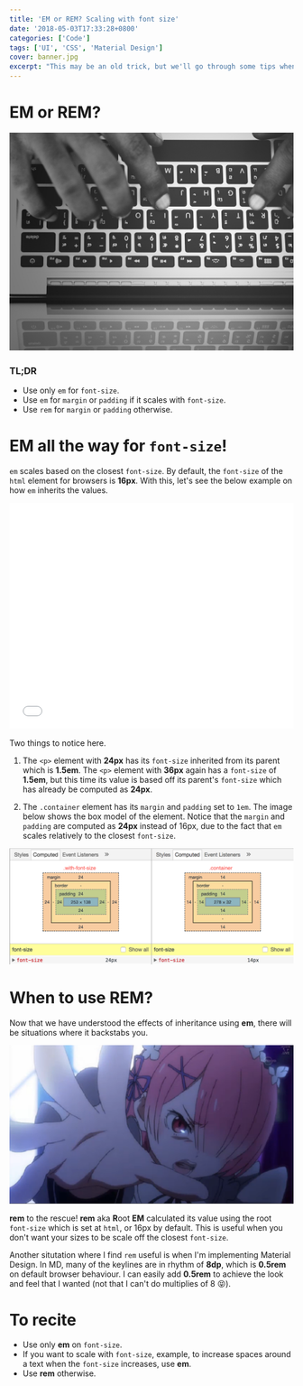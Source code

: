 ```yaml
---
title: 'EM or REM? Scaling with font size'
date: '2018-05-03T17:33:28+0800'
categories: ['Code']
tags: ['UI', 'CSS', 'Material Design']
cover: banner.jpg
excerpt: "This may be an old trick, but we'll go through some tips when to use rem and em to ease your life as a frontend engineer."
---
```


# EM or REM?
![Banner](./banner.jpg "Banner")

### TL;DR
* Use only `em` for `font-size`.
* Use `em` for `margin` or `padding` if it scales with `font-size`.
* Use `rem` for `margin` or `padding` otherwise.

# EM all the way for `font-size`!
`em` scales based on the closest `font-size`. By default, the `font-size` of the `html` element for browsers is **16px**. With this, let's see the below example on how `em` inherits the values.

<iframe height='400' scrolling='no' title='Effects of inheritance using EM' src='//codepen.io/alvinthen/embed/YLQQmz/?height=401&theme-id=light&default-tab=css,result&embed-version=2' frameborder='no' allowtransparency='true' allowfullscreen='true' style='width: 100%;'>See the Pen <a href='https://codepen.io/alvinthen/pen/YLQQmz/'>Effects of inheritance using EM</a> by Yao Bin (<a href='https://codepen.io/alvinthen'>@alvinthen</a>) on <a href='https://codepen.io'>CodePen</a>.
</iframe>

Two things to notice here.

1. The `<p>` element with **24px** has its `font-size` inherited from its parent which is **1.5em**. The `<p>` element with **36px** again has a `font-size` of **1.5em**, but this time its value is based off its parent's `font-size` which has already be computed as **24px**.

2. The `.container` element has its `margin` and `padding` set to `1em`. The image below shows the box model of the element. Notice that the `margin` and `padding` are computed as **24px** instead of 16px, due to the fact that `em` scales relatively to the closest `font-size`.

![box-model](./box-model.png "Box model for .with-font-size")

# When to use REM?
Now that we have understood the effects of inheritance using **em**, there will be situations where it backstabs you.

![ram](./ram.png "REM to the rescue!")

**rem** to the rescue! **rem** aka **R**oot **EM** calculated its value using the root `font-size` which is set at `html`, or 16px by default. This is useful when you don't want your sizes to be scale off the closest `font-size`.

Another situtation where I find `rem` useful is when I'm implementing Material Design. In MD, many of the keylines are in rhythm of **8dp**, which is **0.5rem** on default browser behaviour. I can easily add **0.5rem** to achieve the look and feel that I wanted (not that I can't do multiplies of 8 😝).

# To recite
* Use only **em** on `font-size`.
* If you want to scale with `font-size`, example, to increase spaces around a text when the `font-size` increases, use **em**.
* Use **rem** otherwise.
